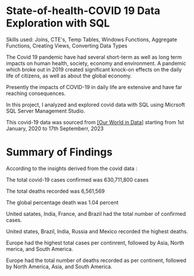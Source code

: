 # State-of-health-COVID 19 Data Exploration with SQL

Skills used: Joins, CTE's, Temp Tables, Windows Functions, Aggregate Functions, Creating Views, Converting Data Types

The Covid 19 pandemic have had several short-term as well as long term impacts on human health, society, economy and environment. A pandemic which broke out in 2019 created significant knock-on effects on the daily life of citizens, as well as about the global economy.

Presently the impacts of COVID-19 in daily life are extensive and have far reaching consequences.

In this project, I analyzed and explored covid data with SQL using Micrsoft SQL Server Management Studio.

This covid-19 data was sourced from [[Our World in Data]](https://ourworldindata.org/covid-deaths) starting from 1st January, 2020 to 17th Septemberr, 2023


# Summary of Findings

According to the insights derived from the covid data :

The total covid-19 cases confirmed was 630,711,800 cases

The total deaths recorded was 6,561,569

The global percentage death was 1.04 percent

United satates, India, France, and Brazil had the total number of confirmed cases.

United states, Brazil, India, Russia and Mexico recorded the highest deaths.

Europe had the highest total cases per continrent, followed by Asia, North merica, and South America.

Europe had the total number of deaths recorded as per continent, followed by North America, Asia, and South America.
